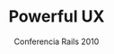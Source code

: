 ---
title: Powerful UX
subtitle: Conferencia Rails 2010
layout: default
modal-id: 6
img: powerful_ux.png
thumbnail: powerful_ux_thumbnail.png
alt: Powerful UX, not just for desktops anymore
project-date: 2010
talk_url: 
deck_url: https://speakerdeck.com/wndxlori/powerful-ux-not-just-for-desktops-anymore-conferencia-rails
category: Mobile Development
description: How to build your own custom UI controls, powered by jQuery, and integrate them in your Rails application.
---